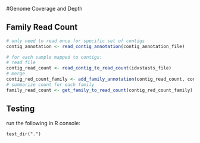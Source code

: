 #Genome Coverage and Depth

## Family Read Count
```R
# only need to read once for specific set of contigs
contig_annotation <- read_contig_annotation(contig_annotation_file) 

# for each sample mapped to contigs:
# read file
contig_read_count <- read_contig_to_read_count(idxstasts_file)
# merge 
contig_red_count_family <- add_family_annotation(contig_read_count, contig_annotation)
# summarize count for each family
family_read_count <- get_family_to_read_count(contig_red_count_family)
```

## Testing

run the following in R console:

```
test_dir(".")
```
